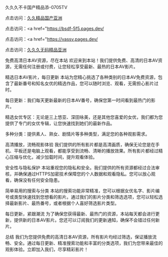 久久久不卡国产精品添-0705TV

点击访问：<a href="https://cfad.pages.dev/">久久精品国产亚洲</a>

点击访问：<a href="https://bsdf-5f5.pages.dev/</a>

点击访问：<a href="https://vassv.pages.dev/</a>

点击访问：<a href="https://gfd-5xg.pages.dev/">久久久无码精品亚洲</a>

免费高清日本AV资源，尽在本站
欢迎来到本站！我们提供免费、高清的日本AV资源，无需任何注册或付费，让您轻松享受最新、最热的日本AV影片。

精选日本AV影片，每日更新
本站为您精心挑选了各种类别的日本AV免费资源，包含了最新番号和知名女优的精选作品，您可以随时浏览、观看，无需担心影片过时。

每日更新：我们每天更新最新的日本AV番号，确保您第一时间看到最热门的影片。

精选女优专区：无论是三上悠亚、深田咏美，还是其他您喜爱的女优，我们都为您提供了专门的女优专辑，让您快速找到她们的最新作品。

多种分类：提供素人、熟女、剧情片等多种类型，满足您的各种观影需求。

高清播放，流畅观影体验
我们提供的所有影片都是高清画质，确保无论您是在手机、平板还是电脑上观看，都能享受到流畅、清晰的播放效果。所有影片都经过精心压缩与优化，减少加载时间，提升观看体验。

安全性与隐私保护
本站重视您的隐私和安全。我们提供的所有资源都经过合法审核，并确保通过HTTPS加密技术保障您的个人数据和观看隐私。您可以放心观看，确保没有任何安全隐患。

简单易用的搜索与分类
本站的搜索功能非常精准，您可以根据女优名字、影片编号或类型快速找到您想看的影片。通过我们的影片分类和筛选选项，您可以轻松选择最新影片、最热番号，或者根据个人喜好筛选影片类型。

每日更新，紧跟潮流
为了确保您获得最新、最热门的资源，本站每天都会进行更新，提供新的日本AV影片。您还可以订阅我们的更新通知，确保不会错过任何新片。

总结
我们为您提供免费的高清日本AV资源，所有影片均经过筛选，保证播放流畅、安全。通过每日更新、精准搜索功能和丰富的分类选项，我们为您带来最佳的观影体验。立即加入我们，尽享精彩影片！






<span style="display:none;">[Canonical link]( https://github.com/cc20250705/33333 ）</span>
